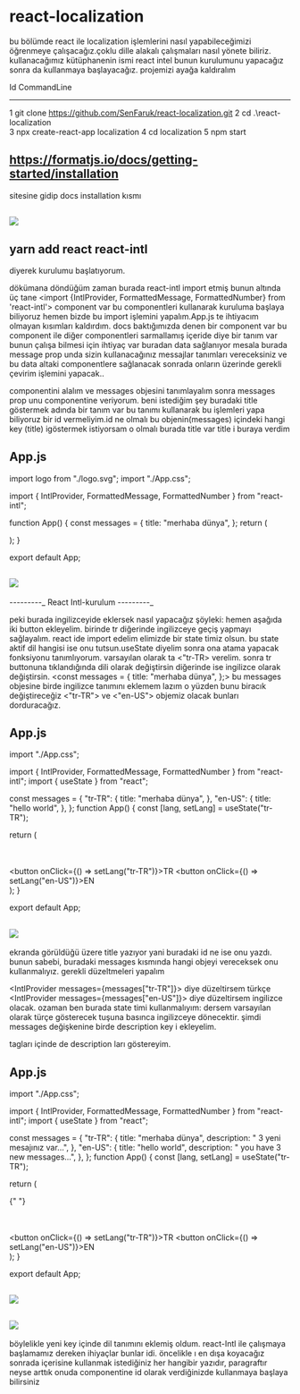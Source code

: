 # react-localization

bu bölümde react ile localization işlemlerini nasıl yapabileceğimizi öğrenmeye çalışacağız.çoklu dille alakalı çalışmaları nasıl yönete biliriz. kullanacağımız kütüphanenin ismi react intel bunun kurulumunu yapacağız sonra da kullanmaya başlayacağız.
projemizi ayağa kaldıralım

Id CommandLine
  -- -----------
   1 git clone https://github.com/SenFaruk/react-localization.git
   2 cd .\react-localization\
   3 npx create-react-app localization
   4 cd localization
   5 npm start

   

## https://formatjs.io/docs/getting-started/installation

 sitesine gidip docs installation kısmı

 ## ![](localization/foto/localization1.jpg)

 ## yarn add react react-intl

 diyerek kurulumu başlatıyorum.

 dökümana döndüğüm zaman burada react-intl import etmiş bunun altında üç tane
 <import {IntlProvider, FormattedMessage, FormattedNumber} from 'react-intl'>
 component var bu componentleri kullanarak kuruluma başlaya biliyoruz hemen bizde bu import işlemini yapalım.App.js te ihtiyacım olmayan kısımları kaldırdım.
 docs baktığımızda <IntlProvider > denen bir component var bu component ile diğer componentleri sarmallamış içeride <FormattedMessage> diye bir tanım var bunun çalışa bilmesi için <IntlProvider > ihtiyaç var buradan data sağlanıyor mesala burada message prop unda sizin kullanacağınız messajlar tanımları vereceksiniz ve bu data altaki componentlere sağlanacak sonrada onların üzerinde gerekli çevirim işlemini yapacak..

 <IntlProvider > componentini alalım ve messages objesini tanımlayalım sonra messages prop unu  <IntlProvider > componentine veriyorum.
 beni istediğim şey buradaki title göstermek <FormattedMessage> adında bir tanım var bu tanımı kullanarak bu işlemleri yapa biliyoruz <FormattedMessage>
bir id vermeliyim.id ne olmalı bu objenin(messages) içindeki hangi key (title)
igöstermek istiyorsam o olmalı burada title var title i buraya verdim

## App.js

import logo from "./logo.svg";
import "./App.css";

import { IntlProvider, FormattedMessage, FormattedNumber } from "react-intl";

function App() {
  const messages = {
    title: "merhaba dünya",
  };
  return (
    <div className="App">
      <IntlProvider messages={messages}>
        <FormattedMessage id="title" />
      </IntlProvider>
    </div>
  );
}

export default App;

## ![](localization/foto/localization2.jpg)

-_-_-_-_-_-_-_-_-_ React Intl-kurulum -_-_-_-_-_-_-_-_-_

peki burada ingilizceyide eklersek nasıl yapacağız şöyleki:
hemen aşağıda iki button ekleyelim.
birinde tr diğerinde ingilizceye geçiş yapmayı sağlayalım.
react ide import edelim elimizde bir state timiz olsun. bu state aktif dil hangisi ise onu tutsun.useState diyelim sonra ona atama yapacak fonksiyonu tanımlıyorum. varsayılan olarak ta <"tr-TR> verelim. sonra tr buttonuna tıklandığında  dili <tr-Tr>
olarak değiştirsin diğerinde ise ingilizce olarak değiştirsin. <const messages = {
    title: "merhaba dünya",
  };> bu messages objesine birde ingilizce tanımını eklemem lazım o yüzden bunu biracık değiştireceğiz
  <"tr-TR"> ve <"en-US"> objemiz olacak bunları dorduracağız.

  ## App.js

  import "./App.css";

import { IntlProvider, FormattedMessage, FormattedNumber } from "react-intl";
import { useState } from "react";

const messages = {
  "tr-TR": {
    title: "merhaba dünya",
  },
  "en-US": {
    title: "hello world",
  },
};
function App() {
  const [lang, setLang] = useState("tr-TR");

  return (
    <div className="App">
      <IntlProvider messages={messages}>
        <FormattedMessage id="title" />
      </IntlProvider>
      <br />
      <br />
      <button onClick={() => setLang("tr-TR")}>TR</button>
      <button onClick={() => setLang("en-US")}>EN</button>
    </div>
  );
}

export default App;

## ![](localization/foto/localization3.jpg)

ekranda görüldüğü üzere title yazıyor yani <FormattedMessage id="title" /> buradaki id ne ise onu yazdı. bunun sabebi, <IntlProvider messages={messages}> buradaki messages kısmında hangi objeyi vereceksek onu kullanmalıyız. gerekli düzeltmeleri yapalım

<IntlProvider messages={messages["tr-TR"]}> diye düzeltirsem türkçe
<IntlProvider messages={messages["en-US"]}> diye düzeltirsem ingilizce olacak.
ozaman ben burada state timi kullanmalıyım:
<IntlProvider messages={messages[lang]}> dersem varsayılan olarak türçe gösterecek <EN> tuşuna basınca ingilizceye dönecektir.
şimdi messages değişkenine birde description key i ekleyelim.
<p>tagları içinde de description ları göstereyim.

## App.js

import "./App.css";

import { IntlProvider, FormattedMessage, FormattedNumber } from "react-intl";
import { useState } from "react";

const messages = {
  "tr-TR": {
    title: "merhaba dünya",
    description: " 3 yeni mesajınız var...",
  },
  "en-US": {
    title: "hello world",
    description: " you have 3 new messages...",
  },
};
function App() {
  const [lang, setLang] = useState("tr-TR");

  return (
    <div className="App">
      <IntlProvider messages={messages[lang]}>
        <FormattedMessage id="title" />
        <p>
          {" "}
          <FormattedMessage id="description" />
        </p>
      </IntlProvider>
      <br />
      <br />
      <button onClick={() => setLang("tr-TR")}>TR</button>
      <button onClick={() => setLang("en-US")}>EN</button>
    </div>
  );
}

export default App;
## ![](localization/foto/localization4.jpg)
## ![](localization/foto/localization5.jpg)

böylelikle yeni key içinde dil tanımını eklemiş oldum.
react-Intl ile çalışmaya başlamamız dereken ihiyaçlar bunlar idi.
öncelikle <IntlProvider /> ı en dışa koyacağız sonrada içerisine kullanmak istediğiniz her hangibir yazıdır, paragraftır neyse arttık 
onuda <FormattedMessage  /> componentine id olarak verdiğinizde kullanmaya başlaya bilirsiniz


